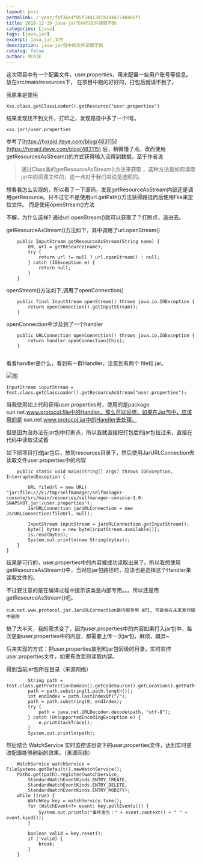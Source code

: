 ```yaml
---
layout: post
permalink: /:year/f4f36e4f05f7441397a10447740a00f1
title: 2018-12-19-java-jar包中的文件读取不到
categories: [java]
tags: [java,jar]
excerpt: java,jar,文件
description: java-jar包中的文件读取不到
catalog: false
author: 林兴洋
---
```


这次项目中有一个配置文件，user.properties，用来配置一些用户账号等信息。放在src/main/resources下，  在项目中跑的好好的，打包后就读不到了。

我原来是使用

```
Xxx.class.getClassLoader().getResource("user.properties")
```

结果发现找不到文件，打印之，发现路径中多了一个!号。

```
xxx.jar!/user.properties
```

参考了[https://hxraid.iteye.com/blog/483115](https://hxraid.iteye.com/blog/483115) 后，稍微懂了点。改而使用 getResourcesAsStream()的方式获得输入流得到数据，至于作者说

> 通过Class类的getResourceAsStream()方法来获取 ，这种方法是如何读取jar中的资源文件的，这一点对于我们来说是透明的。

想看看怎么实现的，所以看了一下源码，发现getResourceAsStream内部还是调用getResource。只不过它不是使用url.getPath()方法获得路径而后使用File来定位文件。 而是使用openStream()方法


不解，为什么这样? 通过url.openStream()就可以获取了？打断点，追进去。

getResourceAsStream()方法如下，其中调用了url.openStream()

```
    public InputStream getResourceAsStream(String name) {
        URL url = getResource(name);
        try {
            return url != null ? url.openStream() : null;
        } catch (IOException e) {
            return null;
        }
    }
```

openStream()方法如下,调用了openConnection()

```
    public final InputStream openStream() throws java.io.IOException {
        return openConnection().getInputStream();
    }
```

openConnection中涉及到了一个handler

```
    public URLConnection openConnection() throws java.io.IOException {
        return handler.openConnection(this);
    }
    
```

看看handler是什么，看到有一群Handler，注意到有两个 file和 jar。

![图](http://image.linxingyang.net/image/J-java/image/2018/2018-12-19/01.png)

```
InputStream inputStream = Test.class.getClassLoader().getResourceAsStream("user.properties");
```

当我使用如上代码获得user.properties时，使用的是package sun.net.www.protocol.file中的Handler。那么可以设想，如果在Jar包中，应该用的是 sun.net.www.protocol.jar中的Handler去处理。

但是因为没办法在jar包中打断点，所以我就直接把打包后的jar包拉过来，直接在代码中读取试试看

如下把项目打成jar包后，放到resources目录下，然后使用JarURLConnection去读取文件user.properties中的内容

```
    public static void main(String[] args) throws IOException, InterruptedException {

        URL fileUrl = new URL( "jar:file:///E:/tmp/selfmanager/selfmanager-console/src/main/resources/selfmanager-console-1.0-SNAPSHOT.jar!/user.properties");
        JarURLConnection jarURLConnection = new JarURLConnection(fileUrl, null);

        InputStream inputStream = jarURLConnection.getInputStream();
        byte[] bytes = new byte[inputStream.available()];
        is.read(bytes);
        System.out.println(new String(bytes));
    }
}
```

结果是可行的，user.properties中的内容被成功读取出来了。所以我想使用getResourceAsStream()中，当对应jar包路径时，应该也是选择这个Handler来读取文件的。


不过要注意的是在编译过程中提示该类是内部专用。。。所以还是用getResourceAsStream()吧。

```
sun.net.www.protocol.jar.JarURLConnection是内部专用 API, 可能会在未来发行版中删除
```

搞了大半天，我的需求变了，因为user.properties中的内容如果打入jar包中，每次更新user.properties中的内容，都需要上传一次jar包，麻烦，嫌弃~

后来实现的方式：把user.properties放到和jar包同级的目录，实时监控user.properties文件，如果有改变则读取内容。


得到当前jar包所在目录（来源网络）

```
        String path = Test.class.getProtectionDomain().getCodeSource().getLocation().getPath();
        path = path.substring(1,path.length());
        int endIndex = path.lastIndexOf("/");
        path = path.substring(0, endIndex);
        try {
            path = java.net.URLDecoder.decode(path, "utf-8");
        } catch (UnsupportedEncodingException e) {
            e.printStackTrace();
        }
        System.out.println(path);
```

然后结合 WatchService 实时监控该目录下的user.properties文件，达到实时更改配置能够刷新的效果。（来源网络）

```
    WatchService watchService = FileSystems.getDefault().newWatchService();
    Paths.get(path).register(watchService,
        StandardWatchEventKinds.ENTRY_CREATE,
        StandardWatchEventKinds.ENTRY_DELETE,
        StandardWatchEventKinds.ENTRY_MODIFY);
    while (true) {
        WatchKey key = watchService.take();
        for (WatchEvent<?> event: key.pollEvents()) {
            System.out.println("事件发生：" + event.context() + " " + event.kind());
        }

        boolean valid = key.reset();
        if (!valid) {
            break;
        }
    }
```
